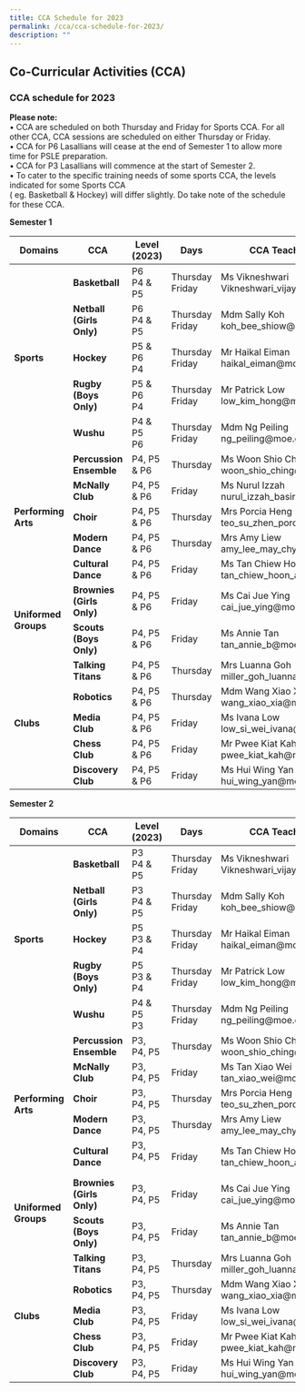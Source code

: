 ```yaml
---
title: CCA Schedule for 2023
permalink: /cca/cca-schedule-for-2023/
description: ""
---
```

## Co-Curricular Activities (CCA)

### CCA schedule for 2023

**Please note:** <br>
• CCA are scheduled on both Thursday and Friday for Sports CCA. For all other CCA, CCA sessions are scheduled on either Thursday or Friday. <br>
• CCA for P6 Lasallians will cease at the end of Semester 1 to allow more time for PSLE preparation. <br>
• CCA for P3 Lasallians will commence at the start of Semester 2. <br>
• To cater to the specific training needs of some sports CCA, the levels indicated for some Sports CCA <br>
( eg. Basketball & Hockey) will differ slightly. Do take note of the schedule for these CCA.

**Semester 1**

<table>
<thead>
  <tr>
    <th>Domains</th>
    <th>CCA</th>
    <th>Level (2023)</th>
    <th>Days</th>
    <th>CCA Teacher-in-charge</th>
  </tr>
</thead>
<tbody>
  <tr>
    <td rowspan="5"><b>Sports</b></td>
    <td><b>Basketball</b></td>
    <td>P6<br>P4 &amp; P5</td>
    <td>Thursday<br>Friday</td>
    <td>Ms Vikneshwari<br>Vikneshwari_vijayakumar@moe.edu.sg</td>
  </tr>
  <tr>
    <td><b>Netball<br>(Girls Only)</b></td>
    <td>P6<br>P4 &amp; P5<br></td>
    <td>Thursday<br>Friday</td>
    <td>Mdm Sally Koh<br>koh_bee_shiow@moe.edu.sg</td>
  </tr>
  <tr>
    <td><b>Hockey</b></td>
    <td>P5 &amp; P6<br>P4</td>
    <td>Thursday<br>Friday</td>
    <td>Mr Haikal Eiman<br>haikal_eiman@moe.edu.sg</td>
  </tr>
  <tr>
    <td><b>Rugby<br>(Boys Only)</b></td>
    <td>P5 &amp; P6<br>P4</td>
    <td>Thursday<br>Friday</td>
    <td>Mr Patrick Low<br>low_kim_hong@moe.edu.sg</td>
  </tr>
  <tr>
    <td><b>Wushu</b></td>
    <td>P4 &amp; P5<br>P6</td>
    <td>Thursday<br>Friday</td>
    <td>Mdm Ng Peiling<br>ng_peiling@moe.edu.sg</td>
  </tr>
  <tr>
    <td rowspan="5"><b>Performing Arts</b></td>
    <td><b>Percussion Ensemble</b></td>
    <td>P4, P5 &amp; P6</td>
    <td>Thursday</td>
    <td>Ms Woon Shio Ching<br>woon_shio_ching@moe.edu.sg</td>
  </tr>
  <tr>
    <td><b>McNally Club</b></td>
    <td>P4, P5 &amp; P6</td>
    <td>Friday</td>
    <td>Ms Nurul Izzah<br>nurul_izzah_basiron@moe.edu.sg</td>
  </tr>
  <tr>
    <td><b>Choir</b></td>
    <td>P4, P5 &amp; P6</td>
    <td>Thursday</td>
    <td>Mrs Porcia Heng<br>teo_su_zhen_porcia@moe.edu.sg</td>
  </tr>
  <tr>
    <td><b>Modern Dance</b></td>
    <td>P4, P5 &amp; P6</td>
    <td>Thursday</td>
    <td>Mrs Amy Liew <br>amy_lee_may_chyou@moe.edu.sg</td>
  </tr>
  <tr>
    <td><b>Cultural<br>Dance</b></td>
    <td>P4, P5 &amp; P6</td>
    <td>Friday</td>
    <td>Ms Tan Chiew Hoon<br>tan_chiew_hoon_a@moe.edu.sg</td>
  </tr>
  <tr>
    <td rowspan="2"><b>Uniformed Groups</b></td>
    <td><b>Brownies<br>(Girls Only)</b></td>
    <td>P4, P5 &amp; P6</td>
    <td>Friday</td>
    <td>Ms Cai Jue Ying<br>cai_jue_ying@moe.edu.sg</td>
  </tr>
  <tr>
    <td><b>Scouts<br>(Boys Only)</b></td>
    <td>P4, P5 &amp; P6</td>
    <td>Friday</td>
    <td>Ms Annie Tan<br>tan_annie_b@moe.edu.sg</td>
  </tr>
  <tr>
    <td rowspan="5"><b>Clubs</b></td>
    <td><b>Talking Titans</b></td>
    <td>P4, P5 &amp; P6</td>
    <td>Thursday</td>
    <td>Mrs Luanna Goh<br>miller_goh_luanna_judith@moe.edu.sg</td>
  </tr>
  <tr>
    <td><b>Robotics</b></td>
    <td>P4, P5 &amp; P6</td>
    <td>Thursday</td>
    <td>Mdm Wang Xiao Xia<br>wang_xiao_xia@moe.edu.sg</td>
  </tr>
  <tr>
    <td><b>Media Club</b></td>
    <td>P4, P5 &amp; P6</td>
    <td>Friday</td>
    <td>Ms Ivana Low<br>low_si_wei_ivana@moe.edu.sg</td>
  </tr>
  <tr>
    <td><b>Chess Club</b></td>
    <td>P4, P5 &amp; P6</td>
    <td>Friday</td>
    <td>Mr Pwee Kiat Kah<br>pwee_kiat_kah@moe.edu.sg</td>
  </tr>
  <tr>
    <td><b>Discovery Club</b></td>
    <td>P4, P5 &amp; P6</td>
    <td>Friday</td>
    <td>Ms Hui Wing Yan<br>hui_wing_yan@moe.edu.sg</td>
  </tr>
</tbody>
</table>


**Semester 2**

<table>
<thead>
  <tr>
    <th>Domains</th>
    <th>CCA</th>
    <th>Level (2023)<br></th>
    <th>Days<br></th>
    <th>CCA Teacher-in-charge</th>
  </tr>
</thead>
<tbody>
  <tr>
    <td rowspan="5"><b>Sports</b></td>
    <td><b>Basketball</b></td>
    <td>P3<br>P4 &amp; P5</td>
    <td>Thursday<br>Friday</td>
    <td>Ms Vikneshwari<br>Vikneshwari_vijayakumar@moe.edu.sg</td>
  </tr>
  <tr>
    <td><b>Netball<br>(Girls Only)</b></td>
    <td>P3<br>P4 &amp; P5<br></td>
    <td>Thursday<br>Friday</td>
    <td>Mdm Sally Koh<br>koh_bee_shiow@moe.edu.sg</td>
  </tr>
  <tr>
    <td><b>Hockey</b></td>
    <td>P5<br>P3 &amp; P4</td>
    <td>Thursday<br>Friday</td>
    <td>Mr Haikal Eiman<br>haikal_eiman@moe.edu.sg</td>
  </tr>
  <tr>
    <td><b>Rugby<br>(Boys Only)</b></td>
    <td>P5<br>P3 &amp; P4<br></td>
    <td>Thursday<br>Friday</td>
    <td>Mr Patrick Low<br>low_kim_hong@moe.edu.sg</td>
  </tr>
  <tr>
    <td><b>Wushu</b></td>
    <td>P4 &amp; P5<br>P3</td>
    <td>Thursday<br>Friday</td>
    <td>Mdm Ng Peiling<br>ng_peiling@moe.edu.sg</td>
  </tr>
  <tr>
    <td rowspan="5"><b>Performing Arts</b></td>
    <td><b>Percussion Ensemble</b></td>
    <td>P3, P4, P5</td>
    <td>Thursday</td>
    <td>Ms Woon Shio Ching<br>woon_shio_ching@moe.edu.sg</td>
  </tr>
  <tr>
    <td><b>McNally Club</b></td>
    <td>P3, P4, P5</td>
    <td>Friday</td>
    <td>Ms Tan Xiao Wei<br>tan_xiao_wei@moe.edu.sg<br></td>
  </tr>
  <tr>
    <td><b>Choir</b></td>
    <td>P3, P4, P5</td>
    <td>Thursday</td>
    <td>Mrs Porcia Heng<br>teo_su_zhen_porcia@moe.edu.sg</td>
  </tr>
  <tr>
    <td><b>Modern Dance</b></td>
    <td>P3, P4, P5</td>
    <td>Thursday</td>
    <td>Mrs Amy Liew<br>amy_lee_may_chyou@moe.edu.sg</td>
  </tr>
  <tr>
    <td><b>Cultural  Dance</b></td>
    <td>P3, P4, P5<br><br></td>
    <td>Friday</td>
    <td>Ms Tan Chiew Hoon<br>tan_chiew_hoon_a@moe.edu.sg</td>
  </tr>
  <tr>
    <td rowspan="2"><b>Uniformed Groups</b></td>
    <td><b>Brownies<br>(Girls Only)</b></td>
    <td>P3, P4, P5</td>
    <td>Friday</td>
    <td>Ms Cai Jue Ying<br>cai_jue_ying@moe.edu.sg</td>
  </tr>
  <tr>
    <td><b>Scouts<br>(Boys Only)</b></td>
    <td>P3, P4, P5</td>
    <td>Friday</td>
    <td>Ms Annie Tan<br>tan_annie_b@moe.edu.sg</td>
  </tr>
  <tr>
    <td rowspan="5"><b>Clubs</b></td>
    <td><b>Talking Titans</b></td>
    <td>P3, P4, P5</td>
    <td>Thursday</td>
    <td>Mrs Luanna Goh<br>miller_goh_luanna_judith@moe.edu.sg</td>
  </tr>
  <tr>
    <td><b>Robotics</b></td>
    <td>P3, P4, P5</td>
    <td>Thursday</td>
    <td>Mdm Wang Xiao Xia<br>wang_xiao_xia@moe.edu.sg</td>
  </tr>
  <tr>
    <td><b>Media Club</b></td>
    <td>P3, P4, P5</td>
    <td>Friday</td>
    <td>Ms Ivana Low<br>low_si_wei_ivana@moe.edu.sg</td>
  </tr>
  <tr>
    <td><b>Chess Club</b></td>
    <td>P3, P4, P5</td>
    <td>Friday</td>
    <td>Mr Pwee Kiat Kah<br>pwee_kiat_kah@moe.edu.sg</td>
  </tr>
  <tr>
    <td><b>Discovery Club</b></td>
    <td>P3, P4, P5</td>
    <td>Friday</td>
    <td>Ms Hui Wing Yan<br>hui_wing_yan@moe.edu.sg</td>
  </tr>
</tbody>
</table>
